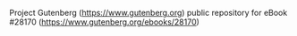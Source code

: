 Project Gutenberg (https://www.gutenberg.org) public repository for eBook #28170 (https://www.gutenberg.org/ebooks/28170)
